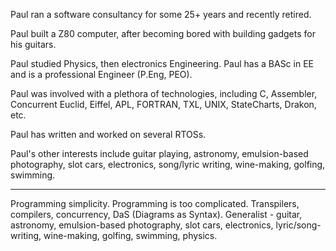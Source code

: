 
Paul ran a software consultancy for some 25+ years and recently retired.

Paul built a Z80 computer, after becoming bored with building gadgets for his guitars.

Paul studied Physics, then electronics Engineering.  Paul has a BASc in EE and is a professional Engineer (P.Eng, PEO).

Paul was involved with a plethora of technologies, including C, Assembler, Concurrent Euclid, Eiffel, APL, FORTRAN, TXL, UNIX, StateCharts, Drakon, etc.

Paul has written and worked on several RTOSs.

Paul's other interests include guitar playing, astronomy, emulsion-based photography, slot cars, electronics, song/lyric writing, wine-making, golfing, swimming.

---
Programming simplicity. Programming is too complicated. Transpilers, compilers, concurrency, DaS (Diagrams as Syntax).  Generalist - guitar, astronomy, emulsion-based photography, slot cars, electronics, lyric/song-writing, wine-making, golfing, swimming, physics.
